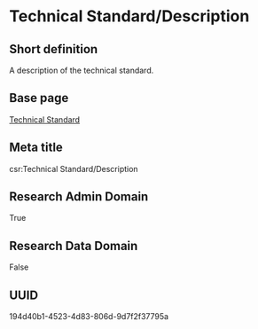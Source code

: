 # Technical Standard/Description
## Short definition
A description of the technical standard.
## Base page
[Technical Standard](../../Objects/Technical%20Standard.md)
## Meta title
csr:Technical Standard/Description
## Research Admin Domain
True
## Research Data Domain
False
## UUID
194d40b1-4523-4d83-806d-9d7f2f37795a
